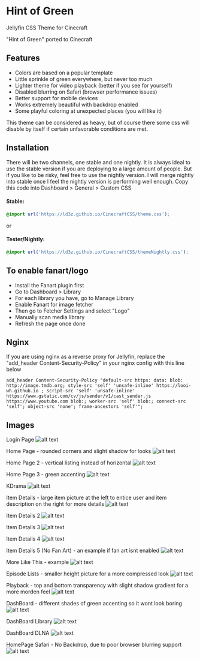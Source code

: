 # Hint of Green
Jellyfin CSS Theme for Cinecraft

"Hint of Green" ported to Cinecraft

## Features
- Colors are based on a popular template
- Little sprinkle of green everywhere, but never too much
- Lighter theme for video playback (better if you see for yourself)
- Disabled blurring on Safari (browser performance issues)
- Better support for mobile devices
- Works extremely beautiful with backdrop enabled
- Some playful coloring at unexpected places (you will like it)

This theme can be considered as heavy, but of course there some css will disable by itself if certain unfavorable conditions are met.

## Installation
There will be two channels, one stable and one nightly. It is always ideal to use the stable version if you are deploying to a large amount of people. But if you like to be risky, feel free to use the nightly version. I will merge nightly into stable once I feel the nightly version is performing well enough.
Copy this code into Dashboard > General > Custom CSS
#### Stable:
```css
@import url('https://ld3z.github.io/CinecraftCSS/theme.css');
```
or
#### Tester/Nightly:
```css
@import url('https://ld3z.github.io/CinecraftCSS/themeNightly.css');
```

## To enable fanart/logo
- Install the Fanart plugin first
- Go to Dashboard > Library
- For each library you have, go to Manage Library
- Enable Fanart for image fetcher
- Then go to Fetcher Settings and select "Logo"
- Manually scan media library
- Refresh the page once done

## Nginx
If you are using nginx as a reverse proxy for Jellyfin, replace the "add_header Content-Security-Policy" in your nginx config with this line below
```
add_header Content-Security-Policy "default-src https: data: blob: http://image.tmdb.org; style-src 'self' 'unsafe-inline' https://looi-wh.github.io ; script-src 'self' 'unsafe-inline' https://www.gstatic.com/cv/js/sender/v1/cast_sender.js https://www.youtube.com blob:; worker-src 'self' blob:; connect-src 'self'; object-src 'none'; frame-ancestors 'self'";
```

## Images
Login Page
![alt text](./Images/1-LoginPage.png)

Home Page - rounded corners and slight shadow for looks
![alt text](./Images/2-HomePage.png)

Home Page 2 - vertical listing instead of horizontal
![alt text](./Images/3-HomePage2.jpg)

Home Page 3 - green accenting
![alt text](./Images/4-HomePage3.png)

KDrama
![alt text](./Images/5-KDrama.jpg)

Item Details - large item picture at the left to entice user and item description on the right for more details
![alt text](./Images/6-ItemDetails.png)

Item Details 2
![alt text](./Images/7-ItemDetails2.png)

Item Details 3
![alt text](./Images/8-ItemDetails3.png)

Item Details 4
![alt text](./Images/9-ItemDetails4.png)

Item Details 5 (No Fan Art) - an example if fan art isnt enabled
![alt text](./Images/10-ItemDetails5(NoFanArt).png)

More Like This - example
![alt text](./Images/11-MoreLikeThis.png)

Episode Lists - smaller height picture for a more compressed look
![alt text](./Images/12-EpisodeLists.png)

Playback - top and bottom transparency with slight shadow gradient for a more morden feel
![alt text](./Images/13-Playback.png)

DashBoard - different shades of green accenting so it wont look boring
![alt text](./Images/14-Dashboard.png)

DashBoard Library
![alt text](./Images/15-DashboardLibrary.png)

DashBoard DLNA
![alt text](./Images/16-DashboardDLNA.png)

HomePage Safari - No Backdrop, due to poor browser blurring support
![alt text](./Images/17-HomePage(Safari).jpg)
